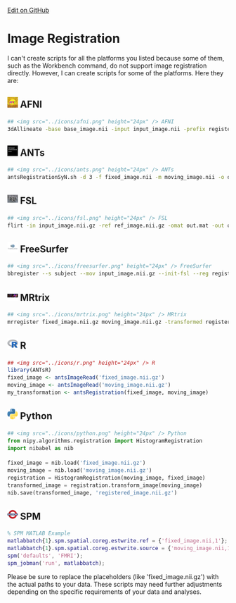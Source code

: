 [Edit on GitHub](https://github.com/cmi-dair/NeuRosetta/edit/main/src/image_preprocessing/image_registration.md)
# Image Registration

I can't create scripts for all the platforms you listed because some of them, such as the Workbench command, do not support image registration directly. However, I can create scripts for some of the platforms. Here they are:

## <img src="../icons/afni.png" height="24px" /> AFNI
```bash
## <img src="../icons/afni.png" height="24px" /> AFNI
3dAllineate -base base_image.nii -input input_image.nii -prefix registered_image.nii -1Dfile translation.1D
```

## <img src="../icons/ants.png" height="24px" /> ANTs
```bash
## <img src="../icons/ants.png" height="24px" /> ANTs
antsRegistrationSyN.sh -d 3 -f fixed_image.nii -m moving_image.nii -o output_
```

## <img src="../icons/fsl.png" height="24px" /> FSL
```bash
## <img src="../icons/fsl.png" height="24px" /> FSL
flirt -in input_image.nii.gz -ref ref_image.nii.gz -omat out.mat -out output_image.nii.gz
```

## <img src="../icons/freesurfer.png" height="24px" /> FreeSurfer
```bash
## <img src="../icons/freesurfer.png" height="24px" /> FreeSurfer
bbregister --s subject --mov input_image.nii.gz --init-fsl --reg register.dat
```

## <img src="../icons/mrtrix.png" height="24px" /> MRtrix
```bash
## <img src="../icons/mrtrix.png" height="24px" /> MRtrix
mrregister fixed_image.nii.gz moving_image.nii.gz -transformed registered_image.nii.gz
```

## <img src="../icons/r.png" height="24px" /> R
```R
## <img src="../icons/r.png" height="24px" /> R
library(ANTsR)
fixed_image <- antsImageRead('fixed_image.nii.gz')
moving_image <- antsImageRead('moving_image.nii.gz')
my_transformation <- antsRegistration(fixed_image, moving_image)
```

## <img src="../icons/python.png" height="24px" /> Python
```python
## <img src="../icons/python.png" height="24px" /> Python
from nipy.algorithms.registration import HistogramRegistration
import nibabel as nib

fixed_image = nib.load('fixed_image.nii.gz')
moving_image = nib.load('moving_image.nii.gz')
registration = HistogramRegistration(moving_image, fixed_image)
transformed_image = registration.transform_image(moving_image)
nib.save(transformed_image, 'registered_image.nii.gz')
```

## <img src="../icons/spm.png" height="24px" /> SPM
```matlab
% SPM MATLAB Example
matlabbatch{1}.spm.spatial.coreg.estwrite.ref = {'fixed_image.nii,1'};
matlabbatch{1}.spm.spatial.coreg.estwrite.source = {'moving_image.nii,1'};
spm('defaults', 'FMRI');
spm_jobman('run', matlabbatch);
```
Please be sure to replace the placeholders (like 'fixed_image.nii.gz') with the actual paths to your data. These scripts may need further adjustments depending on the specific requirements of your data and analyses.